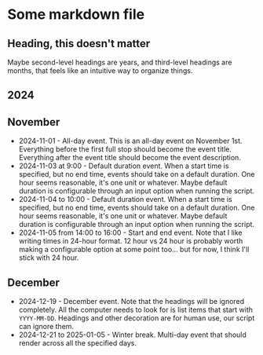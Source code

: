 # Some markdown file

## Heading, this doesn't matter

Maybe second-level headings are years, and third-level headings are months, that feels like an intuitive way to organize things.

## 2024

## November

- 2024-11-01 - All-day event. This is an all-day event on November 1st. Everything before the first full stop should become the event title. Everything after the event title should become the event description.
- 2024-11-03 at 9:00 - Default duration event. When a start time is specified, but no end time, events should take on a default duration. One hour seems reasonable, it's one unit or whatever. Maybe default duration is configurable through an input option when running the script.
- 2024-11-04 to 10:00 - Default duration event. When a start time is specified, but no end time, events should take on a default duration. One hour seems reasonable, it's one unit or whatever. Maybe default duration is configurable through an input option when running the script.
- 2024-11-05 from 14:00 to 16:00 - Start and end event. Note that I like writing times in 24-hour format. 12 hour vs 24 hour is probably worth making a configurable option at some point too... but for now, I think I'll stick with 24 hour.

## December

- 2024-12-19 - December event. Note that the headings will be ignored completely. All the computer needs to look for is list items that start with `YYYY-MM-DD`. Headings and other decoration are for human use, our script can ignore them.
- 2024-12-21 to 2025-01-05 - Winter break. Multi-day event that should render across all the specified days.

